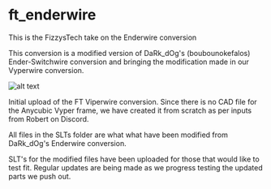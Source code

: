 # ft_enderwire
This is the FizzysTech take on the Enderwire conversion

This conversion is a modified version of DaRk_dOg's (boubounokefalos) Ender-Switchwire conversion and bringing the modification made in our Vyperwire conversion.

![alt text](https://github.com/fizzystech/ft_enderwire/blob/main/images/Promo%20Pic%201.jpg)

Initial upload of the FT Viperwire conversion. Since there is no CAD file for the Anycubic Vyper frame, we have created it from scratch as per inputs from Robert on Discord.

All files in the SLTs folder are what what have been modified from DaRk_dOg's Enderwire conversion.

SLT's for the modified files have been uploaded for those that would like to test fit. Regular updates are being made as we progress testing the updated parts we push out.

